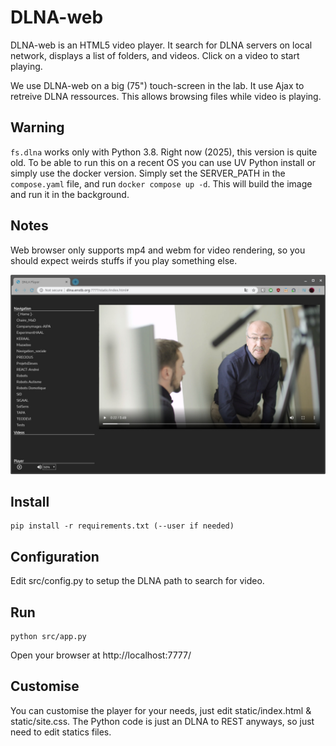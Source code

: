 # DLNA-web

DLNA-web is an HTML5 video player. It search for DLNA
servers on local network, displays a list of folders,
and videos. Click on a video to start playing.

We use DLNA-web on a big (75") touch-screen in the lab.
It use Ajax to retreive DLNA ressources. This allows
browsing files while video is playing. 

## Warning
`fs.dlna` works only with Python 3.8. Right now (2025),
this version is quite old. To be able to run this on a
recent OS you can use UV Python install or simply use
the docker version. Simply set the SERVER_PATH in the
`compose.yaml` file, and run `docker compose up -d`.
This will build the image and run it in the background.


## Notes
Web browser only supports mp4 and webm for video rendering,
so you should expect weirds stuffs if you play something
else.
   

 ![DLNA-web](./screenshots/shot1.jpg)

    
## Install

    pip install -r requirements.txt (--user if needed)

## Configuration
Edit src/config.py to setup the DLNA path to search
for video.
    
    
## Run

    python src/app.py

Open your browser at http://localhost:7777/


## Customise
You can customise the player for your needs, just edit
static/index.html & static/site.css. The Python code is
just an DLNA to REST anyways, so just need to edit statics
files. 
